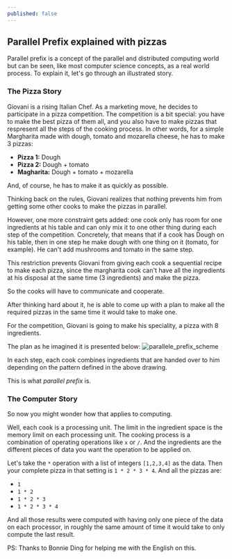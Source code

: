 ```yaml
---
published: false
---
```



## Parallel Prefix explained with pizzas

Parallel prefix is a concept of the parallel and distributed computing world but can be seen, like most computer science concepts, as a real world process. To explain it, let's go through an illustrated story. 

### The Pizza Story

Giovani is a rising Italian Chef. As a marketing move, he decides to participate in a pizza competition. The competition is a bit special: you have to make the best pizza of them all, and you also have to make pizzas that respresent all the steps of the cooking process. In other words, for a simple Margharita made with dough, tomato and mozarella cheese, he has to make 3 pizzas:

* **Pizza 1:** Dough
* **Pizza 2:** Dough + tomato
* **Magharita:** Dough + tomato + mozarella

And, of course, he has to make it as quickly as possible.

Thinking back on the rules, Giovani realizes that nothing prevents him from getting some other cooks to make the pizzas in parallel. 

However, one more constraint gets added: one cook only has room for one ingredients at his table and can only mix it to one other thing during each step of the competition. Concretely, that means that if a cook has Dough on his table, then in one step he make dough with one thing on it (tomato, for example). He can't add mushrooms and tomato in the same step.

This restriction prevents Giovani from giving each cook a sequential recipe to make each pizza, since the margharita cook can't have all the ingredients at his disposal at the same time (3 ingredients) and make the pizza.

So the cooks will have to communicate and cooperate.

After thinking hard about it, he is able to come up with a plan to make all the required pizzas in the same time it would take to make one.

For the competition, Giovani is going to make his speciality, a pizza with 8 ingredients.

The plan as he imagined it is presented below:
![parallele_prefix_scheme](http://nicolasjoseph.com/assets/images/pizza_parallel_prefix.png)

In each step, each cook combines ingredients that are handed over to him depending on the pattern defined in the above drawing.

This is what _parallel prefix_ is.

### The Computer Story

So now you might wonder how that applies to computing.

Well, each cook is a  processing unit. The limit in the ingredient space is the memory limit on each processing unit. The cooking process is a combination of operating operations like `x` or `/`. And the ingredients are the different pieces of data you want the operation to be applied on.

Let's take the `*` operation with a list of integers `[1,2,3,4]` as the data. Then your complete pizza in that setting is `1 * 2 * 3 * 4`. And all the pizzas are:

* `1`
* `1 * 2`
* `1 * 2 * 3`
* `1 * 2 * 3 * 4`

And all those results were computed with having only one piece of the data on each processor, in roughly the same amount of time it would take to only compute the last result.

PS: Thanks to Bonnie Ding for helping me with the English on this.
